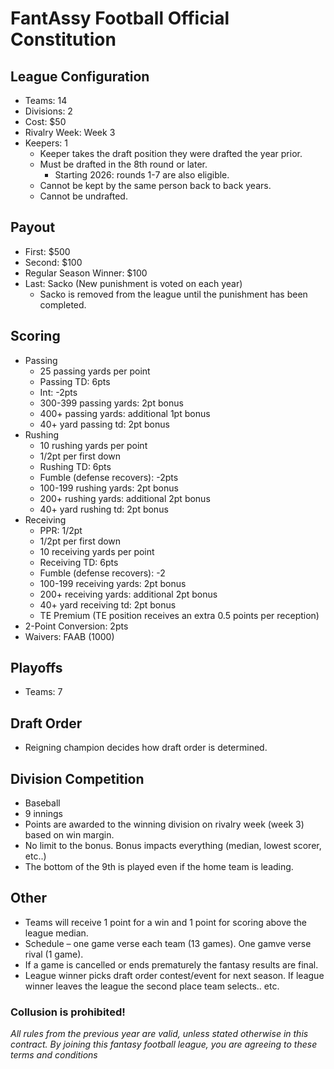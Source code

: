 # FantAssy Football Official Constitution

## League Configuration
* Teams: 14	
* Divisions: 2	
* Cost: $50
* Rivalry Week: Week 3
* Keepers: 1
  * Keeper takes the draft position they were drafted the year prior. 
  * Must be drafted in the 8th round or later. 
    * Starting 2026: rounds 1-7 are also eligible.
  * Cannot be kept by the same person back to back years. 
  * Cannot be undrafted. 

## Payout
* First: $500
* Second: $100
* Regular Season Winner: $100	
* Last: Sacko (New punishment is voted on each year)
  * Sacko is removed from the league until the punishment has been completed.

## Scoring
* Passing
  * 25 passing yards per point
  * Passing TD: 6pts
  * Int: -2pts
  * 300-399 passing yards: 2pt bonus
  * 400+ passing yards: additional 1pt bonus
  * 40+ yard passing td: 2pt bonus
* Rushing
  * 10 rushing yards per point
  * 1/2pt per first down
  * Rushing TD: 6pts
  * Fumble (defense recovers): -2pts
  * 100-199 rushing yards: 2pt bonus
  * 200+ rushing yards: additional 2pt bonus
  * 40+ yard rushing td: 2pt bonus
* Receiving 
  * PPR: 1/2pt
  * 1/2pt per first down
  * 10 receiving yards per point
  * Receiving TD: 6pts
  * Fumble (defense recovers): -2
  * 100-199 receiving yards: 2pt bonus
  * 200+ receiving yards: additional 2pt bonus
  * 40+ yard receiving td: 2pt bonus
  * TE Premium (TE position receives an extra 0.5 points per reception)
* 2-Point Conversion: 2pts
* Waivers: FAAB (1000)

## Playoffs
* Teams: 7		

## Draft Order
* Reigning champion decides how draft order is determined.

## Division Competition
* Baseball
* 9 innings
* Points are awarded to the winning division on rivalry week (week 3) based on win margin.
* No limit to the bonus. Bonus impacts everything (median, lowest scorer, etc..)
* The bottom of the 9th is played even if the home team is leading.

## Other
* Teams will receive 1 point for a win and 1 point for scoring above the league median. 
* Schedule – one game verse each team (13 games). One gamve verse rival (1 game).
* If a game is cancelled or ends prematurely the fantasy results are final.
* League winner picks draft order contest/event for next season. If league winner leaves the league the second place team selects.. etc.

### Collusion is prohibited! 


*All rules from the previous year are valid, unless stated otherwise in this contract. By joining this fantasy football league, you are agreeing to these terms and conditions*
